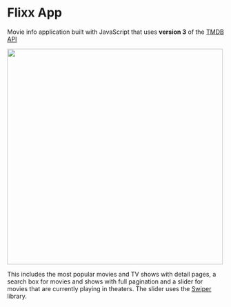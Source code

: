 # Flixx App

Movie info application built with JavaScript that uses **version 3** of the [TMDB API](https://developers.themoviedb.org/3)

<img src="images/screen.jpg" width="500">

This includes the most popular movies and TV shows with detail pages, a search box for movies and shows with full pagination and a slider for movies that are currently playing in theaters. The slider uses the [Swiper](https://swiperjs.com) library.
